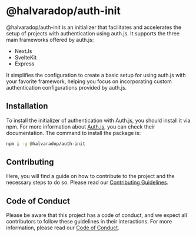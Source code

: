 # @halvaradop/auth-init

@halvaradop/auth-init is an initializer that facilitates and accelerates the setup of projects with authentication using auth.js. It supports the three main frameworks offered by auth.js:

-   NextJs
-   SvelteKit
-   Express

It simplifies the configuration to create a basic setup for using auth.js with your favorite framework, helping you focus on incorporating custom authentication configurations provided by auth.js.

## Installation

To install the initializer of authentication with Auth.js, you should install it via npm. For more information about [Auth.js](https://authjs.dev/), you can check their documentation. The command to install the package is:

```bash
npm i -g @halvaradop/auth-init
```

## Contributing

Here, you will find a guide on how to contribute to the project and the necessary steps to do so. Please read our [Contributing Guidelines](https://github.com/halvaradop/.github/blob/master/.github/CODE_OF_CONDUCT.md).

## Code of Conduct

Please be aware that this project has a code of conduct, and we expect all contributors to follow these guidelines in their interactions. For more information, please read our [Code of Conduct](https://github.com/halvaradop/.github/blob/master/.github/CODE_OF_CONDUCT.md).
